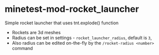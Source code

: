 # minetest-mod-rocket_launcher
Simple rocket launcher that uses tnt.explode() function
* Rockets are 3d meshes
* Radius can be set in settings - `rocket_launcher_radius`, default is `3`,
* Also radius can be edited on-the-fly by the `/rocket-radius <number>` command
